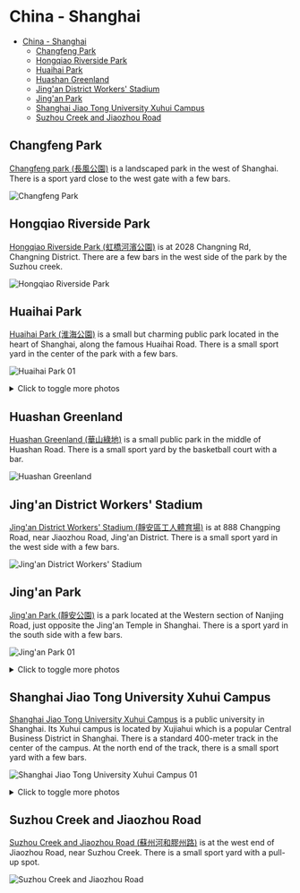 # China - Shanghai

- [China - Shanghai](#china---shanghai)
  - [Changfeng Park](#changfeng-park)
  - [Hongqiao Riverside Park](#hongqiao-riverside-park)
  - [Huaihai Park](#huaihai-park)
  - [Huashan Greenland](#huashan-greenland)
  - [Jing'an District Workers' Stadium](#jingan-district-workers-stadium)
  - [Jing'an Park](#jingan-park)
  - [Shanghai Jiao Tong University Xuhui Campus](#shanghai-jiao-tong-university-xuhui-campus)
  - [Suzhou Creek and Jiaozhou Road](#suzhou-creek-and-jiaozhou-road)

## Changfeng Park

[Changfeng park (長風公園)](https://maps.app.goo.gl/jWjreubCrmQBoCaa8) is a landscaped park in the west of Shanghai. There is a sport yard close to the west gate with a few bars.

![Changfeng Park](changfeng-park-01.jpg)

## Hongqiao Riverside Park

[Hongqiao Riverside Park (虹橋河濱公園)](https://maps.app.goo.gl/W4ub3FMcMQJQNRuW7) is at 2028 Changning Rd, Changning District. There are a few bars in the west side of the park by the Suzhou creek.

![Hongqiao Riverside Park](hongqiao-riverside-park-01.jpg)

## Huaihai Park

[Huaihai Park (淮海公園)](https://maps.app.goo.gl/Hfrni1TTzG1v9kqw8) is a small but charming public park located in the heart of Shanghai, along the famous Huaihai Road. There is a small sport yard in the center of the park with a few bars.

![Huaihai Park 01](huaihai-park-01.jpg)

<details>
<summary>Click to toggle more photos</summary>

![Huaihai Park 02](huaihai-park-02.jpg)
</details>

## Huashan Greenland

[Huashan Greenland (華山綠地)](https://maps.app.goo.gl/7w5eD8Wq5Qr8wV5X8) is a small public park in the middle of Huashan Road. There is a small sport yard by the basketball court with a bar.

![Huashan Greenland](huashan-greenland-01.jpg)

## Jing'an District Workers' Stadium

[Jing'an District Workers' Stadium (靜安區工人體育場)](https://maps.app.goo.gl/Lzumdhza7Fbw2V7u6) is at 888 Changping Road, near Jiaozhou Road, Jing'an District. There is a small sport yard in the west side with a few bars.

![Jing'an District Workers' Stadium](jing'an-district-workers'-stadium-01.jpg)

## Jing'an Park

[Jing'an Park (靜安公園)](https://maps.app.goo.gl/7w5eD8Wq5Qr8wV5X8) is a park located at the Western section of Nanjing Road, just opposite the Jing'an Temple in Shanghai. There is a sport yard in the south side with a few bars.

![Jing'an Park 01](jing'an-park-01.jpg)

<details>
<summary>Click to toggle more photos</summary>

![Jing'an Park 02](jing'an-park-02.jpg)
</details>

## Shanghai Jiao Tong University Xuhui Campus

[Shanghai Jiao Tong University Xuhui Campus](https://maps.app.goo.gl/P9cEs2SrwFjyvPiz5) is a public university in Shanghai. Its Xuhui campus is located by Xujiahui which is a popular Central Business District in Shanghai. There is a standard 400-meter track in the center of the campus. At the north end of the track, there is a small sport yard with a few bars.

![Shanghai Jiao Tong University Xuhui Campus 01](shanghai-jiao-tong-university-xuhui-campus-01.jpg)

<details>
<summary>Click to toggle more photos</summary>

![Shanghai Jiao Tong University Xuhui Campus 02](shanghai-jiao-tong-university-xuhui-campus-02.jpg)
</details>

## Suzhou Creek and Jiaozhou Road

[Suzhou Creek and Jiaozhou Road (蘇州河和膠州路)](https://maps.app.goo.gl/VFoRbUkguQFvUQjL8) is at the west end of Jiaozhou Road, near Suzhou Creek. There is a small sport yard with a pull-up spot.

![Suzhou Creek and Jiaozhou Road](suzhou-creek-and-jiaozhou-road-01.jpg)
